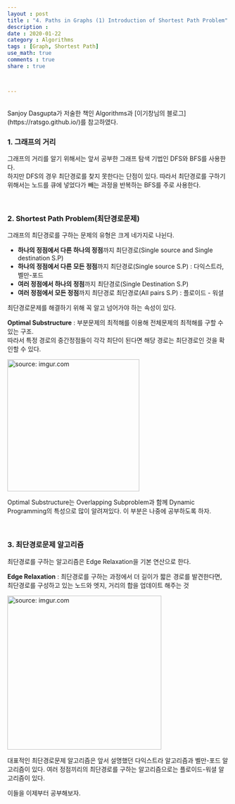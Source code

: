 ```yaml
---
layout : post
title : "4. Paths in Graphs (1) Introduction of Shortest Path Problem"
description :
date : 2020-01-22
category : Algorithms
tags : [Graph, Shortest Path]
use_math: true
comments : true
share : true



---
```


<br/>
Sanjoy Dasgupta가 저술한 책인 Algorithms과 [이기창님의 블로그](https://ratsgo.github.io/)를 참고하였다.

<br/>

### 1. 그래프의 거리

그래프의 거리를 알기 위해서는 앞서 공부한 그래프 탐색 기법인 DFS와 BFS를 사용한다.  
하지만 DFS의 경우 최단경로를 찾지 못한다는 단점이 있다. 따라서 최단경로를 구하기 위해서는 노드를 큐에 넣었다가 빼는 과정을 반복하는 BFS를 주로 사용한다.

<br/>

### 2. Shortest Path Problem(최단경로문제)

그래프의 최단경로를 구하는 문제의 유형은 크게 네가지로 나뉜다.

- **하나의 정점에서 다른 하나의 정점**까지 최단경로(Single source and Single destination S.P)
- **하나의 정점에서 다른 모든 정점**까지 최단경로(Single source S.P) : 다익스트라, 벨만-포드
- **여러 정점에서 하나의 정점**까지 최단경로(Single Destination S.P)
- **여러 정점에서 모든 정점**까지 최단경로 최단경로(All pairs S.P) : 플로이드 - 워셜

최단경로문제를 해결하기 위해 꼭 알고 넘어가야 하는 속성이 있다.

**Optimal Substructure** : 부분문제의 최적해를 이용해 전체문제의 최적해를 구할 수 있는 구조.  
따라서 특정 경로의 중간정점들이 각각 최단이 된다면 해당 경로는 최단경로인 것을 확인할 수 있다.

<a href="https://imgur.com/4s5a0iz"><img src="https://i.imgur.com/4s5a0iz.png" width="300px" title="source: imgur.com" /></a>

Optimal Substructure는 Overlapping Subproblem과 함께 Dynamic Programming의 특성으로 많이 알려져있다. 이 부분은 나중에 공부하도록 하자.

<br/>

### 3. 최단경로문제 알고리즘

최단경로를 구하는 알고리즘은 Edge Relaxation을 기본 연산으로 한다.

**Edge Relaxation** : 최단경로를 구하는 과정에서 더 길이가 짧은 경로를 발견한다면, 최단경로를 구성하고 있는 노드와 엣지, 거리의 합을 업데이트 해주는 것

<a href="https://imgur.com/nqdnANR"><img src="https://i.imgur.com/nqdnANR.png" width="350px" title="source: imgur.com" /></a>

대표적인 최단경로문제 알고리즘은 앞서 설명했던 다익스트라 알고리즘과 벨만-포드 알고리즘이 있다. 여러 정점끼리의 최단경로를 구하는 알고리즘으로는 플로이드-워셜 알고리즘이 있다.

이들을 이제부터 공부해보자.

<br/>